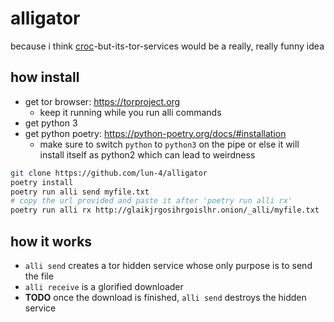 # alligator

because i think [croc](croc)-but-its-tor-services would be a really, really funny idea

[croc]: https://github.com/schollz/croc

## how install

- get tor browser: https://torproject.org
  - keep it running while you run alli commands
- get python 3
- get python poetry: https://python-poetry.org/docs/#installation
  - make sure to switch `python` to `python3` on the pipe or else it will
    install itself as python2 which can lead to weirdness

```sh
git clone https://github.com/lun-4/alligator
poetry install
poetry run alli send myfile.txt
# copy the url provided and paste it after 'poetry run alli rx'
poetry run alli rx http://glaikjrgosihrgoislhr.onion/_alli/myfile.txt
```

## how it works

- `alli send` creates a tor hidden service whose only purpose is to send the file
- `alli receive` is a glorified downloader
- **TODO** once the download is finished, `alli send` destroys the hidden service
